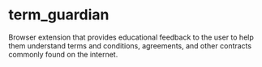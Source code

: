 # term_guardian
Browser extension that provides educational feedback to the user to help them understand terms and conditions, agreements, and other contracts commonly found on the internet. 
